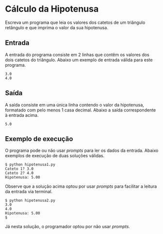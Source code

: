 # Cálculo da Hipotenusa

Escreva um programa que leia os valores dos catetos de um
triângulo retângulo e que imprima o valor da sua hipotenusa.

## Entrada

A entrada do programa consiste em 2 linhas que contêm os valores dos dois
catetos do triângulo. Abaixo um exemplo de entrada válida para este programa.

```
3.0
4.0
```

## Saída

A saída consiste em uma única linha contendo o valor da hipotenusa, formatado
com pelo menos 1 casa decimal. Abaixo a saída correspondente à entrada acima.

```
5.0
```

## Exemplo de execução

O programa pode ou não usar _prompts_ para ler os dados da entrada. Abaixo exemplos de execução de duas soluções válidas.

```
$ python hipotenusa1.py
Cateto 1? 3.0
Cateto 2? 4.0
Hipotenusa: 5.00
```

Observe que a solução acima optou por usar _prompts_ para facilitar a leitura
da entrada via terminal.

```
$ python hipotenusa2.py
3.0
4.0
Hipotenusa: 5.00
$
```

Já nesta solução, o programador optou por não usar _prompts_.
